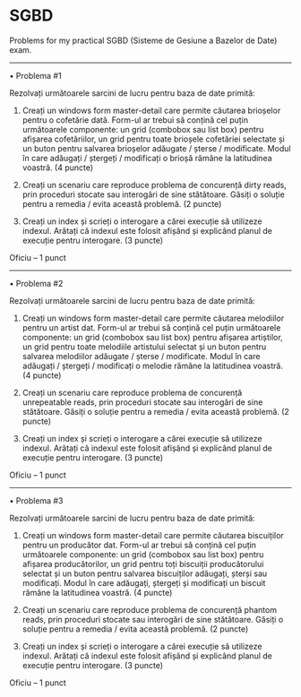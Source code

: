 # SGBD
Problems for my practical SGBD (Sisteme de Gesiune a Bazelor de Date) exam.

<hr>

• Problema #1

Rezolvați următoarele sarcini de lucru pentru baza de date primită:

1) Creați un windows form master-detail care permite căutarea brioșelor pentru o cofetărie dată. Form-ul ar trebui să conțină cel puțin următoarele componente: un grid (combobox sau list box) pentru afișarea cofetăriilor, un grid pentru toate brioșele cofetăriei selectate și un buton pentru salvarea brioșelor adăugate / șterse / modificate. Modul în care adăugați / ștergeți / modificați o brioșă rămâne la latitudinea voastră. (4 puncte) 

2) Creați un scenariu care reproduce problema de concurență dirty reads, prin proceduri stocate sau interogări de sine stătătoare. Găsiți o soluție pentru a remedia / evita această problemă. (2 puncte) 

3) Creați un index și scrieți o interogare a cărei execuție să utilizeze indexul. Arătați că indexul este folosit afișând și explicând planul de execuție pentru interogare. (3 puncte) 

Oficiu – 1 punct

<hr>    

• Problema #2

Rezolvați următoarele sarcini de lucru pentru baza de date primită:

1) Creați un windows form master-detail care permite căutarea melodiilor pentru un artist dat. Form-ul ar trebui să conțină cel puțin următoarele componente: un grid (combobox sau list box) pentru afișarea artiștilor, un grid pentru toate melodiile artistului selectat și un buton pentru salvarea melodiilor adăugate / șterse / modificate. Modul în care adăugați / ștergeți / modificați o melodie rămâne la latitudinea voastră. (4 puncte) 

2) Creați un scenariu care reproduce problema de concurență unrepeatable reads, prin proceduri stocate sau interogări de sine stătătoare. Găsiți o soluție pentru a remedia / evita această problemă. (2 puncte) 

3) Creați un index și scrieți o interogare a cărei execuție să utilizeze indexul. Arătați că indexul este folosit afișând și explicând planul de execuție pentru interogare. (3 puncte) 

Oficiu – 1 punct

<hr>

• Problema #3

Rezolvați următoarele sarcini de lucru pentru baza de date primită:

1) Creați un windows form master-detail care permite căutarea biscuiților pentru un producător dat. Form-ul ar trebui să conțină cel puțin următoarele componente: un grid (combobox sau list box) pentru afișarea producătorilor, un grid pentru toți biscuiții producătorului selectat și un buton pentru salvarea biscuiților adăugați, șterși sau modificați. Modul în care adăugați, ștergeți și modificați un biscuit rămâne la latitudinea voastră. (4 puncte) 

2) Creați un scenariu care reproduce problema de concurență phantom reads, prin proceduri stocate sau interogări de sine stătătoare. Găsiți o soluție pentru a remedia / evita această problemă. (2 puncte) 

3) Creați un index și scrieți o interogare a cărei execuție să utilizeze indexul. Arătați că indexul este folosit afișând și explicând planul de execuție pentru interogare. (3 puncte)  

Oficiu – 1 punct
